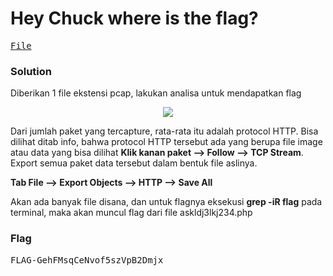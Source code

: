 <h1><b>Hey Chuck where is the flag?</h1></b>
<pre>
<a href="https://ringzer0ctf.com/files/a26a10853f9d170feba6ab9b627ad156.zip">File</a>
</pre>
<h3><b>Solution</b></h3>
<p>Diberikan 1 file ekstensi pcap, lakukan analisa untuk mendapatkan flag</p>
<p align="center">
  <img src="https://github.com/enomarozi/RSA-CTF-Writeup/blob/master/Wireshark/Images/Hey%20Chuck%20where%20is%20the%20flag%3F.png">
</p>
<p>Dari jumlah paket yang tercapture, rata-rata itu adalah protocol HTTP. Bisa dilihat ditab info, bahwa protocol HTTP tersebut ada yang berupa file image atau data yang bisa dilihat <b>Klik kanan paket --> Follow --> TCP Stream</b>. Export semua paket data tersebut dalam bentuk file aslinya.</p>
<p><b>Tab File --> Export Objects --> HTTP --> Save All</b></p>
<p>Akan ada banyak file disana, dan untuk flagnya eksekusi <b>grep -iR flag</b> pada terminal, maka akan muncul flag dari file askldj3lkj234.php</p>
<h3><b>Flag</b></h3>
<pre>
FLAG-GehFMsqCeNvof5szVpB2Dmjx
</pre>
